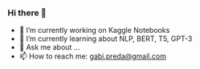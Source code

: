 ### Hi there 👋


- 🔭 I’m currently working on Kaggle Notebooks
- 🌱 I’m currently learning about NLP, BERT, T5, GPT-3
- 💬 Ask me about ...
- 📫 How to reach me: gabi.preda@gmail.com

